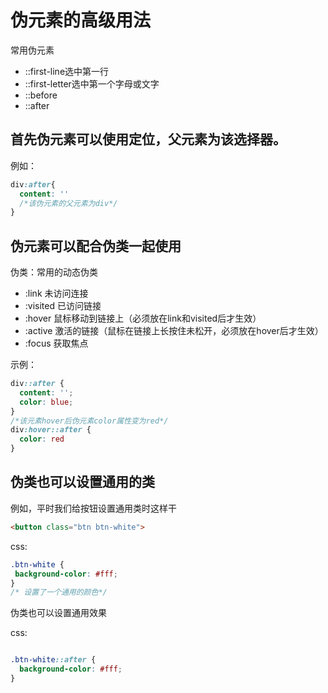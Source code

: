 # 伪元素的高级用法

常用伪元素

* ::first-line选中第一行
* ::first-letter选中第一个字母或文字
* ::before
* ::after



## 首先伪元素可以使用定位，父元素为该选择器。

例如：

```css
div:after{
  content: ''
  /*该伪元素的父元素为div*/
}
```



## 伪元素可以配合伪类一起使用

伪类：常用的动态伪类

* :link 未访问连接
* :visited 已访问链接
* :hover 鼠标移动到链接上（必须放在link和visited后才生效）
* :active 激活的链接（鼠标在链接上长按住未松开，必须放在hover后才生效）
* :focus 获取焦点



示例：

```css
div::after {
  content: '';
  color: blue;
}
/*该元素hover后伪元素color属性变为red*/
div:hover::after {
  color: red
}
```

## 伪类也可以设置通用的类

例如，平时我们给按钮设置通用类时这样干

```html
<button class="btn btn-white">
```

css:

```css
.btn-white {
 background-color: #fff; 
}
/* 设置了一个通用的颜色*/
```



伪类也可以设置通用效果

css:

```css

.btn-white::after {
  background-color: #fff; 
}
```

